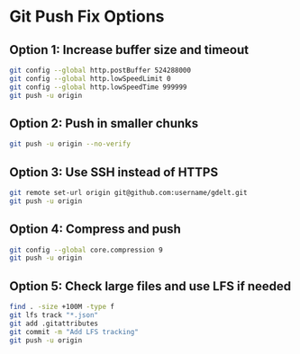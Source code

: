 # Git Push Fix Options

## Option 1: Increase buffer size and timeout
```bash
git config --global http.postBuffer 524288000
git config --global http.lowSpeedLimit 0
git config --global http.lowSpeedTime 999999
git push -u origin
```

## Option 2: Push in smaller chunks
```bash
git push -u origin --no-verify
```

## Option 3: Use SSH instead of HTTPS
```bash
git remote set-url origin git@github.com:username/gdelt.git
git push -u origin
```

## Option 4: Compress and push
```bash
git config --global core.compression 9
git push -u origin
```

## Option 5: Check large files and use LFS if needed
```bash
find . -size +100M -type f
git lfs track "*.json"
git add .gitattributes
git commit -m "Add LFS tracking"
git push -u origin
```